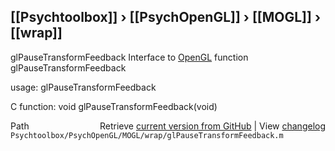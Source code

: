 ## [[Psychtoolbox]] &#8250; [[PsychOpenGL]] &#8250; [[MOGL]] &#8250; [[wrap]]

glPauseTransformFeedback  Interface to [OpenGL](OpenGL) function glPauseTransformFeedback  
  
usage:  glPauseTransformFeedback  
  
C function:  void glPauseTransformFeedback(void)  




<div class="code_header" style="text-align:right;">
  <span style="float:left;">Path&nbsp;&nbsp;</span> <span class="counter">Retrieve <a href=
  "https://raw.github.com/Psychtoolbox-3/Psychtoolbox-3/beta/Psychtoolbox/PsychOpenGL/MOGL/wrap/glPauseTransformFeedback.m">current version from GitHub</a> | View <a href=
  "https://github.com/Psychtoolbox-3/Psychtoolbox-3/commits/beta/Psychtoolbox/PsychOpenGL/MOGL/wrap/glPauseTransformFeedback.m">changelog</a></span>
</div>
<div class="code">
  <code>Psychtoolbox/PsychOpenGL/MOGL/wrap/glPauseTransformFeedback.m</code>
</div>

